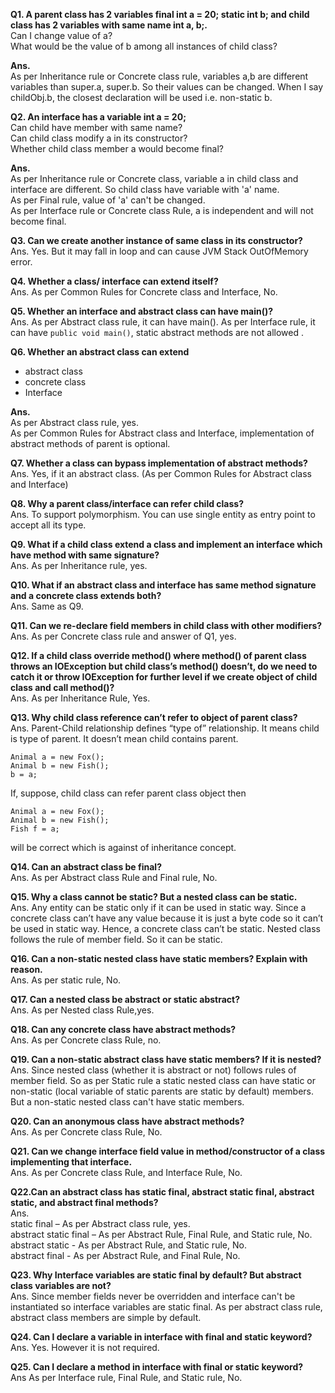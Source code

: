 **Q1. A parent class has 2 variables final int a = 20; static int b; and child class has 2 variables with same name int a, b;.**
<br/>Can I change value of a? 
<br/>What would be the value of b among all instances of child class?

**Ans.**
<br/>As per Inheritance rule or Concrete class rule, variables a,b are different variables than super.a, super.b. So their values can be changed. When I say childObj.b, the closest declaration will be used i.e. non-static b.

**Q2. An interface has a variable int a = 20;**
<br/>Can child have member with same name?
<br/>Can child class modify a in its constructor?
<br/>Whether child class member a would become final?

**Ans.**
<br/>As per Inheritance rule or Concrete class, variable a in child class and interface are different. So child class have variable with 'a' name.
<br/>As per Final rule, value of 'a' can't be changed.
<br/>As per Interface rule or Concrete class Rule, a is independent and will not become final.

**Q3. Can we create another instance of same class in its constructor?**
<br/>Ans. Yes. But it may fall in loop and can cause JVM Stack OutOfMemory error.

**Q4. Whether a class/ interface can extend itself?**
<br/>Ans. As per Common Rules for Concrete class and Interface, No.

**Q5. Whether an interface and abstract class can have main()?**
<br/>Ans. As per Abstract class rule, it can have main(). As per Interface rule, it can have `public void main()`, static abstract methods are not allowed .

**Q6. Whether an abstract class can extend**
* abstract class
* concrete class
* Interface

**Ans.**
<br/>As per Abstract class rule, yes. 
<br/>As per Common Rules for Abstract class and Interface, implementation of abstract methods of parent is optional.

**Q7. Whether a class can bypass implementation of abstract methods?**
<br/>Ans. Yes, if it an abstract class. (As per Common Rules for Abstract class and Interface)

**Q8. Why a parent class/interface can refer child class?**
<br/>Ans. To support polymorphism. You can use single entity as entry point to accept all its type.

**Q9. What if a child class extend a class and implement an interface which have method with same signature?**
<br/>Ans. As per Inheritance rule, yes.

**Q10. What if an abstract class and interface has same method signature and a concrete class extends both?**
<br/>Ans. Same as Q9.

**Q11. Can we re-declare field members in child class with other modifiers?**
<br/>Ans. As per Concrete class rule and answer of Q1, yes.

**Q12. If a child class override method() where method() of parent class throws an IOException but child class’s method() doesn’t, do we need to catch it or throw IOException for further level if we create object of child class and call method()?**
<br/>Ans. As per Inheritance Rule, Yes.

**Q13. Why child class reference can’t refer to object of parent class?**
<br/>Ans. Parent-Child relationship defines “type of” relationship. It means child is type of parent. It doesn’t mean child contains parent. 

```
Animal a = new Fox();
Animal b = new Fish();
b = a;
```

If, suppose, child class can refer parent class object then

```
Animal a = new Fox();
Animal b = new Fish();
Fish f = a;
```
will be correct which is against of inheritance concept.

**Q14. Can an abstract class be final?**
<br/>Ans. As per Abstract class Rule and Final rule, No.

**Q15. Why a class cannot be static? But a nested class can be static.**
<br/>Ans. Any entity can be static only if it can be used in static way. Since a concrete class can’t have any value because it is just a byte code so it can’t be used in static way. Hence, a concrete class can’t be static.
Nested class follows the rule of member field. So it can be static.

**Q16. Can a non-static nested class have static members? Explain with reason.**
<br/>Ans. As per static rule, No.

**Q17. Can a nested class be abstract or static abstract?**
<br/>Ans. As per Nested class Rule,yes.

**Q18. Can any concrete class have abstract methods?**
<br/>Ans. As per Concrete class Rule, no.

**Q19. Can a non-static abstract class have static members? If it is nested?**
<br/>Ans. Since nested class (whether it is abstract or not) follows rules of member field. So as per Static rule a static nested class can have static or non-static (local variable of static parents are static by default) members. But a non-static nested class can't have static members.

**Q20. Can an anonymous class have abstract methods?**
<br/>Ans. As per Concrete class Rule, No.

**Q21. Can we change interface field value in method/constructor of a class implementing that interface.**
<br/>Ans. As per Concrete class Rule, and Interface Rule, No.

**Q22.Can an abstract class has static final, abstract static final, abstract static, and abstract final methods?**
<br/>Ans. 
<br/>static final – As per Abstract class rule, yes.
<br/>abstract static final – As per Abstract Rule, Final Rule, and Static rule, No.
<br/>abstract static - As per Abstract Rule, and Static rule, No.
<br/>abstract final - As per Abstract Rule, and Final Rule, No.


**Q23. Why Interface variables are static final by default? But abstract class variables are not?**
<br/>Ans. Since member fields never be overridden and interface can't be instantiated so interface variables are static final. As per abstract class rule, abstract class members are simple by default.

**Q24. Can I declare a variable in interface with final and static keyword?**
<br/>Ans. Yes. However it is not required.

**Q25. Can I declare a method in interface with final or static keyword?**
<br/>Ans As per Interface rule, Final Rule, and Static rule, No.
